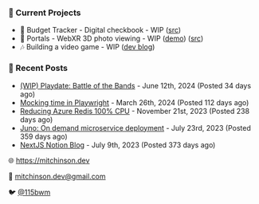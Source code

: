### 📌 Current Projects
- 💸 Budget Tracker - Digital checkbook - WIP ([src](https://github.com/bmitchinson/budget-entry))
- 📸 Portals - WebXR 3D photo viewing - WIP ([demo](https://portals.mitchinson.dev/)) ([src](https://github.com/bmitchinson/vr-jpg-viewer-webxr))
- 🎶 Building a video game - WIP ([dev blog](https://blog.mitchinson.dev/playdate-dev-one))

### 📝 Recent Posts

- [(WIP) Playdate: Battle of the Bands](https://blog.mitchinson.dev/playdate-dev-one) - June 12th, 2024 (Posted 34 days ago)
- [Mocking time in Playwright](https://blog.mitchinson.dev/playwright-mock-time) - March 26th, 2024 (Posted 112 days ago)
- [Reducing Azure Redis 100% CPU](https://blog.mitchinson.dev/redis-cpu) - November 21st, 2023 (Posted 238 days ago)
- [Juno: On demand microservice deployment](https://blog.mitchinson.dev/juno) - July 23rd, 2023 (Posted 359 days ago)
- [NextJS Notion Blog](https://blog.mitchinson.dev/blog-2023) - July 9th, 2023 (Posted 373 days ago)

🌐 https://mitchinson.dev

💌 mitchinson.dev@gmail.com

🐦 [@115bwm](https://twitter.com/115bwm)